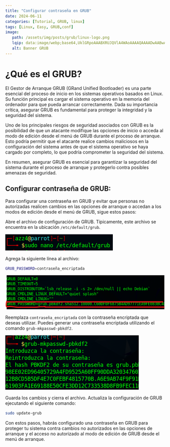 ```yaml
---
title: "Configurar contraseña en GRUB"
date: 2024-06-11
categories: [Tutorial, GRUB, linux]
tags: [Linux, Easy, GRUB,conf]
image:
   path: /assets/img/posts/grub/linux-logo.png
   lqip: data:image/webp;base64,UklGRpoAAABXRUJQVlA4WAoAAAAQAAAADwAABwAAQUxQSDIAAAARL0AmbZurmr57yyIiqE8oiG0bejIYEQTgqiDA9vqnsUSI6H+oAERp2HZ65qP/VIAWAFZQOCBCAAAA8AEAnQEqEAAIAAVAfCWkAALp8sF8rgRgAP7o9FDvMCkMde9PK7euH5M1m6VWoDXf2FkP3BqV0ZYbO6NA/VFIAAAA
   alt: Banner GRUB
---
```


# ¿Qué es el GRUB?

El Gestor de Arranque GRUB (GRand Unified Bootloader) es una parte esencial del proceso de inicio en los sistemas operativos basados en Linux. Su función principal es cargar el sistema operativo en la memoria del ordenador para que pueda arrancar correctamente. Dada su importancia crítica, asegurar GRUB es fundamental para proteger la integridad y la seguridad del sistema.

Uno de los principales riesgos de seguridad asociados con GRUB es la posibilidad de que un atacante modifique las opciones de inicio o acceda al modo de edición desde el menú de GRUB durante el proceso de arranque. Esto podría permitir que el atacante realice cambios maliciosos en la configuración del sistema antes de que el sistema operativo se haya cargado por completo, lo que podría comprometer la seguridad del sistema.

En resumen, asegurar GRUB es esencial para garantizar la seguridad del sistema durante el proceso de arranque y protegerlo contra posibles amenazas de seguridad.

## Configurar contraseña de GRUB:

Para configurar una contraseña en GRUB y evitar que personas no autorizadas realicen cambios en las opciones de arranque o accedan a los modos de edición desde el menú de GRUB, sigue estos pasos:

Abre el archivo de configuración de GRUB. Típicamente, este archivo se encuentra en la ubicación `/etc/default/grub`.

![](/assets/img/posts/grub/etcgrub.png)

Agrega la siguiente línea al archivo:

```zsh
GRUB_PASSWORD=contraseña_encriptada
```
![](/assets/img/posts/grub/passetc.png)

Reemplaza `contraseña_encriptada` con la contraseña encriptada que deseas utilizar. Puedes generar una contraseña encriptada utilizando el comando `grub-mkpasswd-pbkdf2`.

![](/assets/img/posts/grub/encrypted.png)

Guarda los cambios y cierra el archivo.
Actualiza la configuración de GRUB ejecutando el siguiente comando:

```zsh        
sudo update-grub
```

Con estos pasos, habrás configurado una contraseña en GRUB para proteger tu sistema contra cambios no autorizados en las opciones de arranque y el acceso no autorizado al modo de edición de GRUB desde el menú de arranque.
